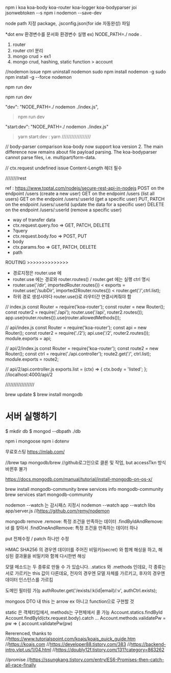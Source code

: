 <!-- commandPallete : Command + Shift + P -->
<!-- setting : Control + ,  -->

npm i koa koa-body koa-router koa-logger koa-bodyparser joi jsonwebtoken --s
npm i nodemon --save-dev

node path 지정 package, .jsconfig.json(for ide 자동완성) 파일

\*dot env 환경변수를 문서화
환경변수 실행 ex) NODE_PATH=./ node .

1. router
2. router ctrl 분리
3. mongo crud > ex1
4. mongo crud, hashing, static function > account

//nodemon issue
npm uninstall nodemon
sudo npm install nodemon -g
sudo npm install -g --force nodemon

npm run dev

npm run dev

"dev": "NODE_PATH=./ nodemon ./index.js",

> npm run dev

"start:dev": "NODE_PATH=./ nodemon ./index.js"

> yarn start:dev
> : yarn
> //////////////////

// body-parser comparison
koa-body now support koa version 2. The main difference now remains about file payload parsing. The koa-bodyparser cannot parse files, i.e. multipart/form-data.

// ctx.request undefined issue
Content-Length 헤더 필수

////////rest

ref : https://www.toptal.com/nodejs/secure-rest-api-in-nodejs
POST on the endpoint /users (create a new user)
GET on the endpoint /users (list all users)
GET on the endpoint /users/:userId (get a specific user)
PUT, PATCH on the endpoint /users/:userId (update the data for a specific user)
DELETE on the endpoint /users/:userId (remove a specific user)

- way of transfer data
- ctx.request.query.foo => GET, PATCH, DELETE
- ?query
- ctx.request.body.foo => POST, PUT
- body
- ctx.params.foo => GET, PATCH, DELETE
- path

ROUTING >>>>>>>>>>>>>>

- 경로지정은 router.use 에
- router.use 에는 경로와 router.routes() / router.get 에는 실행 ctrl 명시
- router.use('/dir', importedRouter.routes()) < exports = router.use('/subDir', imported2Router.routes()) < router.get('/',ctrl.list);
- 하위 경로 생성시마다 router.use()로 라우터간 연결시켜줘야 함

// index.js
const Router = require('koa-router');
const router = new Router();
const router2 = require('./api');
router.use('/api', router2.routes());
app.use(router.routes()).use(router.allowedMethods());

// api/index.js
const Router = require('koa-router');
const api = new Router();
const router2 = require('./2');
api.use('/2', router2.routes());
module.exports = api;

// api/2/index.js
const Router = require('koa-router');
const route2 = new Router();
const ctrl = require('./api.controller');
route2.get('/', ctrl.list);
module.exports = route2;

// api/2/api.controller.js
exports.list = (ctx) => {
ctx.body = 'listed';
};
//localhost:4000/api/2

//////////////////

brew update
$ brew install mongodb

# 서버 실행하기

$ mkdir db
$ mongod --dbpath ./db

npm i mongoose
npm i dotenv

무료호스팅 https://mlab.com/

//brew tap mongodb/brew
//github로그인으로 클론 및 작업, but accessTkn 방식 바뀐후 불가

https://docs.mongodb.com/manual/tutorial/install-mongodb-on-os-x/

brew install mongodb-community
brew services info mongodb-community
brew services start mongodb-community

nodemon --watch 는 감시패스 지정시
nodemon --watch app --watch libs app/server.js
//https://github.com/remy/nodemon

mongodb remove
.remove: 특정 조건을 만족하는 데이터
.findByIdAndRemove: id 를 찾아서
.findOneAndRemove: 특정 조건을 만족하는 데이터 하나

put 전체수정 / patch 하나만 수정

HMAC SHA256 의 경우엔 데이터를 주어진 비밀키(secret) 와 함께 해싱을 하고, 해싱된 결과물을 비밀키와 함께 다시한번 해싱

모델 메소드는 두 종류로 만들 수 가 있습니다. .statics 와 .methods 인데요, 각 종류는 서로 가르키는 this 값이 다른데요, 전자의 경우엔 모델 자체를 가르키고, 후자의 경우엔 데이터 인스턴스를 가르킴

도메인 필터링 가능
authRouter.get('/exists/:k(id|email)/:v', authCtrl.exists);

mongoos DTO 내 this 는 arrow ex 아니고 function으로 구현할 것

static 은 객체타입에서, methods는 구현체에서 콜 가능
Account.statics.findById
Account.findById(ctx.request.body).catch ...
Account.methods.validatePw = pw => {
account.validatePw(pw)

Rererenced, thanks to
//https://www.tutorialspoint.com/koajs/koajs_quick_guide.htm
//https://koajs.com
//https://developer88.tistory.com/383
//https://backend-intro.vlpt.us/1/04.html
//https://doubly12f.tistory.com/131?category=863262

//promise
//https://ssungkang.tistory.com/entry/ES6-Promises-then-catch-all-race-finally
